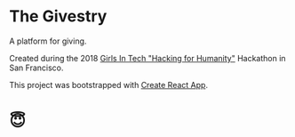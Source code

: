 # The Givestry

A platform for giving.

Created during the 2018 [Girls In Tech "Hacking for Humanity"](http://hackingforhumanity.girlsintech.org/) Hackathon in San Francisco.

This project was bootstrapped with [Create React App](https://github.com/facebookincubator/create-react-app).

# 😇